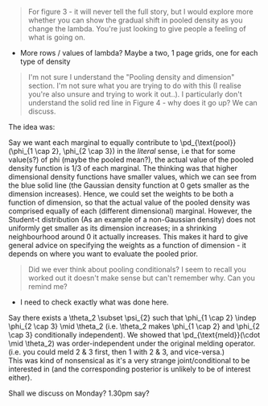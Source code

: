 > For figure 3 -  it will never tell the full story, but I would explore more whether you can show the gradual shift in pooled density as you change the lambda. You're just looking to give people a feeling of what is going on.

- More rows / values of lambda? Maybe a two, 1 page grids, one for each type of density

> I'm not sure I understand the "Pooling density and dimension" section. I'm not sure what you are trying to do with this (I realise you're also unsure and trying to work it out..). I particularly don't understand the solid red line in Figure 4 - why does it go up? We can discuss.

The idea was:

Say we want each marginal to equally contribute to \pd_{\text{pool}} (\phi_{1 \cap 2}, \phi_{2 \cap 3}) in the _literal_ sense, i.e that for some value(s?) of phi (maybe the pooled mean?), the actual value of the pooled density function is 1/3 of each marginal. The thinking was that higher dimensional density functions have smaller values, which we can see from the blue solid line (the Gaussian density function at 0 gets smaller as the dimension increases). Hence, we could set the weights to be both a function of dimension, so that the actual value of the pooled density was comprised equally of each (different dimensional) marginal. However, the Student-t distribution (As an example of a non-Gaussian density) does not uniformly get smaller as its dimension increases; in a shrinking neighbourhood around 0 it actually increases. This makes it hard to give general advice on specifying the weights as a function of dimension - it depends on where you want to evaluate the pooled prior.

> Did we ever think about pooling conditionals? I seem to recall you worked out it doesn't make sense but can't remember why. Can you remind me?

- I need to check exactly what was done here.

Say there exists a \theta_2 \subset \psi_{2} such that \phi_{1 \cap 2} \indep \phi_{2 \cap 3} \mid \theta_2 (i.e. \theta_2 makes \phi_{1 \cap 2} and \phi_{2 \cap 3} conditionally independent).
We showed that \pd_{\text{meld}}(\cdot \mid \theta_2) was order-independent under the original melding operator. (i.e. you could meld 2 & 3 first, then 1 with 2 & 3, and vice-versa.)  
This was kind of nonsensical as it's a very strange joint/conditional to be interested in (and the corresponding posterior is unlikely to be of interest either). 


Shall we discuss on Monday? 1.30pm say?
